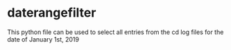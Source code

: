 # daterangefilter
This python file can be used to select all entries from the cd log files for the date of January 1st, 2019
